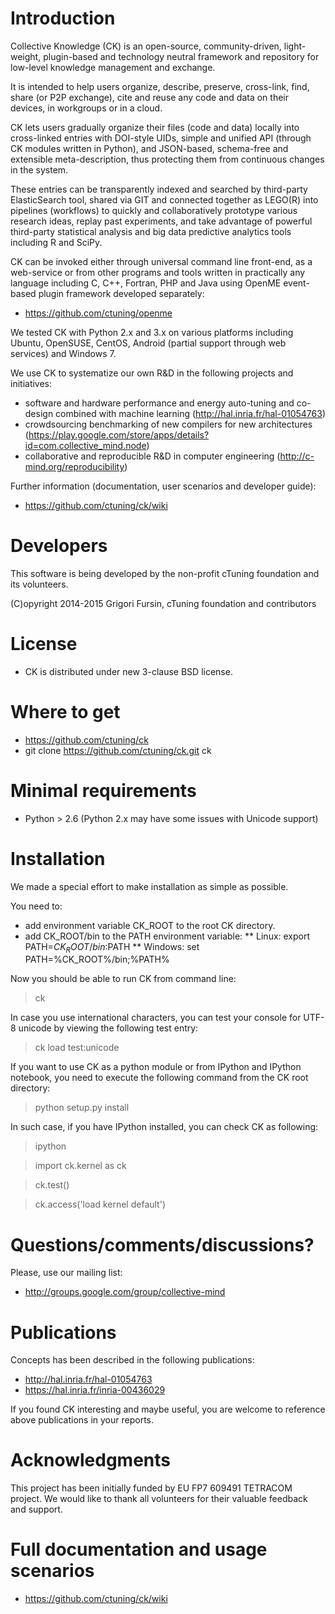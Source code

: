Introduction
====================
Collective Knowledge (CK) is an open-source, community-driven,
light-weight, plugin-based and technology neutral framework and 
repository for low-level knowledge management and exchange.

It is intended to help users organize, describe, preserve, 
cross-link, find, share (or P2P exchange), cite and reuse any 
code and data on their devices, in workgroups or in a cloud.

CK lets users gradually organize their files (code and data)
locally into cross-linked entries with DOI-style UIDs, simple and
unified API (through CK modules written in Python), and
JSON-based, schema-free and extensible meta-description, thus
protecting them from continuous changes in the system.

These entries can be transparently indexed and searched
by third-party ElasticSearch tool, shared via GIT and connected
together as LEGO(R) into pipelines (workflows) to quickly and
collaboratively prototype various research ideas, replay past
experiments, and take advantage of powerful third-party
statistical analysis and big data predictive analytics tools
including R and SciPy.

CK can be invoked either through universal command line
front-end, as a web-service or from other programs and tools
written in practically any language including C, C++, Fortran, 
PHP  and Java using OpenME event-based plugin framework
developed separately:
* https://github.com/ctuning/openme

We tested CK with Python 2.x and 3.x on various platforms
including Ubuntu, OpenSUSE, CentOS, Android (partial
support through web services) and Windows 7. 

We use CK to systematize our own R&D in the following projects 
and initiatives:
* software and hardware performance and energy 
auto-tuning and co-design combined with machine learning 
(http://hal.inria.fr/hal-01054763)
* crowdsourcing benchmarking of new compilers for new architectures 
(https://play.google.com/store/apps/details?id=com.collective_mind.node)
* collaborative and reproducible R&D in computer engineering
(http://c-mind.org/reproducibility)

Further information (documentation, user scenarios 
and developer guide):
* https://github.com/ctuning/ck/wiki

Developers
==========
This software is being developed by the non-profit 
cTuning foundation and its volunteers.

(C)opyright 2014-2015 Grigori Fursin, 
cTuning foundation and contributors

License
=======
* CK is distributed under new 3-clause BSD license.

Where to get
============
* https://github.com/ctuning/ck
* git clone https://github.com/ctuning/ck.git ck

Minimal requirements
====================
* Python > 2.6 (Python 2.x may have some issues with Unicode support)

Installation
============
We made a special effort to make installation as simple as possible.

You need to:
* add environment variable CK_ROOT to the root CK directory.
* add CK_ROOT/bin to the PATH environment variable:
** Linux: export PATH=$CK_ROOT/bin:$PATH
** Windows: set PATH=%CK_ROOT%/bin;%PATH%

Now you should be able to run CK from command line:
 > ck

In case you use international characters, you can test your
console for UTF-8 unicode by viewing the following test entry:
 > ck load test:unicode

If you want to use CK as a python module or from IPython 
and IPython notebook, you need to execute the following command
from the CK root directory:
 > python setup.py install

In such case, if you have IPython installed, you can 
check CK as following:

 > ipython

 > import ck.kernel as ck

 > ck.test()

 > ck.access('load kernel default')

Questions/comments/discussions?
===============================
Please, use our mailing list:
* http://groups.google.com/group/collective-mind

Publications
============
Concepts has been described in the following publications:

* http://hal.inria.fr/hal-01054763
* https://hal.inria.fr/inria-00436029

If you found CK interesting and maybe useful, you are welcome 
to reference above publications in your reports.

Acknowledgments
===============
This project has been initially funded by EU FP7 609491 TETRACOM
project. We would like to thank all volunteers for their valuable
feedback and support.

Full documentation and usage scenarios
======================================
* https://github.com/ctuning/ck/wiki
